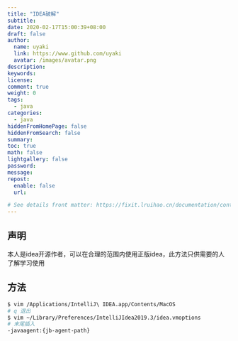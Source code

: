 ```yaml
---
title: "IDEA破解"
subtitle: 
date: 2020-02-17T15:00:39+08:00
draft: false
author:
  name: uyaki
  link: https://www.github.com/uyaki
  avatar: /images/avatar.png
description:
keywords: 
license:
comment: true
weight: 0
tags:
  - java 
categories:
  - java
hiddenFromHomePage: false
hiddenFromSearch: false
summary:
toc: true
math: false
lightgallery: false
password:
message:
repost:
  enable: false
  url: 

# See details front matter: https://fixit.lruihao.cn/documentation/content-management/introduction/#front-matter
---
```


<!--more-->
## 声明

本人是idea开源作者，可以在合理的范围内使用正版idea，此方法只供需要的人了解学习使用

## 方法
```bash
$ vim /Applications/IntelliJ\ IDEA.app/Contents/MacOS
# q 退出
$ vim ~/Library/Preferences/IntelliJIdea2019.3/idea.vmoptions
# 末尾插入
-javaagent:{jb-agent-path}
```
